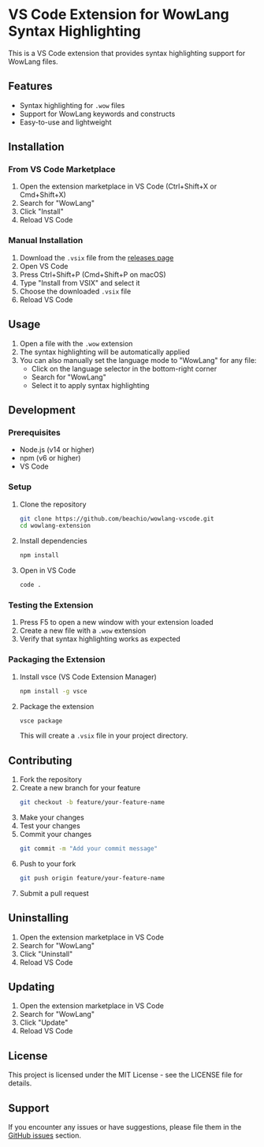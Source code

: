# VS Code Extension for WowLang Syntax Highlighting

This is a VS Code extension that provides syntax highlighting support for WowLang files.

## Features

- Syntax highlighting for `.wow` files
- Support for WowLang keywords and constructs
- Easy-to-use and lightweight

## Installation

### From VS Code Marketplace
1. Open the extension marketplace in VS Code (Ctrl+Shift+X or Cmd+Shift+X)
2. Search for "WowLang"
3. Click "Install"
4. Reload VS Code

### Manual Installation
1. Download the `.vsix` file from the [releases page](https://github.com/beachio/wowlang-vscode/releases)
2. Open VS Code
3. Press Ctrl+Shift+P (Cmd+Shift+P on macOS)
4. Type "Install from VSIX" and select it
5. Choose the downloaded `.vsix` file
6. Reload VS Code

## Usage

1. Open a file with the `.wow` extension
2. The syntax highlighting will be automatically applied
3. You can also manually set the language mode to "WowLang" for any file:
   - Click on the language selector in the bottom-right corner
   - Search for "WowLang"
   - Select it to apply syntax highlighting

## Development

### Prerequisites
- Node.js (v14 or higher)
- npm (v6 or higher)
- VS Code

### Setup
1. Clone the repository
   ```bash
   git clone https://github.com/beachio/wowlang-vscode.git
   cd wowlang-extension
   ```

2. Install dependencies
   ```bash
   npm install
   ```

3. Open in VS Code
   ```bash
   code .
   ```

### Testing the Extension
1. Press F5 to open a new window with your extension loaded
2. Create a new file with a `.wow` extension
3. Verify that syntax highlighting works as expected

### Packaging the Extension
1. Install vsce (VS Code Extension Manager)
   ```bash
   npm install -g vsce
   ```

2. Package the extension
   ```bash
   vsce package
   ```
   This will create a `.vsix` file in your project directory.

## Contributing

1. Fork the repository
2. Create a new branch for your feature
   ```bash
   git checkout -b feature/your-feature-name
   ```
3. Make your changes
4. Test your changes
5. Commit your changes
   ```bash
   git commit -m "Add your commit message"
   ```
6. Push to your fork
   ```bash
   git push origin feature/your-feature-name
   ```
7. Submit a pull request

## Uninstalling

1. Open the extension marketplace in VS Code
2. Search for "WowLang"
3. Click "Uninstall"
4. Reload VS Code

## Updating

1. Open the extension marketplace in VS Code
2. Search for "WowLang"
3. Click "Update"
4. Reload VS Code

## License

This project is licensed under the MIT License - see the LICENSE file for details.

## Support

If you encounter any issues or have suggestions, please file them in the [GitHub issues](https://github.com/beachio/wowlang-vscode/issues) section.

